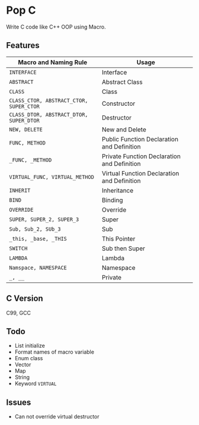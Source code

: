 # Pop C

Write C code like C++ OOP using Macro.

## Features

| Macro and Naming Rule                       | Usage                                       |
| ------------------------------------------- | ------------------------------------------- |
| ```INTERFACE```                             | Interface                                   |
| ```ABSTRACT```                              | Abstract Class                              |
| ```CLASS```                                 | Class                                       |
| ```CLASS_CTOR, ABSTRACT_CTOR, SUPER_CTOR``` | Constructor                                 |
| ```CLASS_DTOR, ABSTRACT_DTOR, SUPER_DTOR``` | Destructor                                  |
| ```NEW, DELETE```                           | New and Delete                              |
| ```FUNC, METHOD```                          | Public Function Declaration and Definition  |
| ```_FUNC, _METHOD```                        | Private Function Declaration and Definition |
| ```VIRTUAL_FUNC, VIRTUAL_METHOD```          | Virtual Function Declaration and Definition |
| ```INHERIT```                               | Inheritance                                 |
| ```BIND```                                  | Binding                                     |
| ```OVERRIDE```                              | Override                                    |
| ```SUPER, SUPER_2, SUPER_3```               | Super                                       |
| ```Sub, Sub_2, SUb_3```                     | Sub                                         |
| ```_this, _base, _THIS```                   | This Pointer                                |
| ```SWITCH```                                | Sub then Super                              |
| ```LAMBDA```                                | Lambda                                      |
| ```Namspace, NAMESPACE```                   | Namespace                                   |
| ```_, __```                                 | Private                                     |

## C Version

C99, GCC

## Todo

- List initialize
- Format names of macro variable
- Enum class
- Vector
- Map
- String
- Keyword ```VIRTUAL```

## Issues

- Can not override virtual destructor
